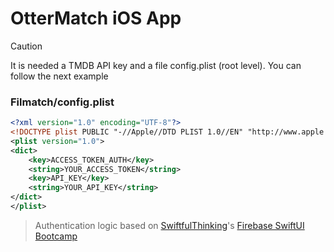 # OtterMatch iOS App


> [!CAUTION]
> It is needed a TMDB API key and a file config.plist (root level). You can follow the next example


### Filmatch/config.plist
```xml
<?xml version="1.0" encoding="UTF-8"?>
<!DOCTYPE plist PUBLIC "-//Apple//DTD PLIST 1.0//EN" "http://www.apple.com/DTDs/PropertyList-1.0.dtd">
<plist version="1.0">
<dict>
    <key>ACCESS_TOKEN_AUTH</key>
    <string>YOUR_ACCESS_TOKEN</string>
    <key>API_KEY</key>
    <string>YOUR_API_KEY</string>
</dict>
</plist>
```

> Authentication logic based on [SwiftfulThinking](https://github.com/SwiftfulThinking)'s [Firebase SwiftUI Bootcamp](https://github.com/SwiftfulThinking/Firebase-SwiftUI-Bootcamp)
